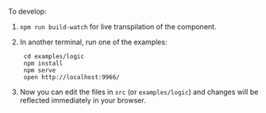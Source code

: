 To develop:

1. `npm run build-watch` for live transpilation of the component.

2. In another terminal, run one of the examples:

        cd examples/logic
        npm install
        npm serve
        open http://localhost:9966/

3. Now you can edit the files in `src` (or `examples/logic`) and
   changes will be reflected immediately in your browser.
